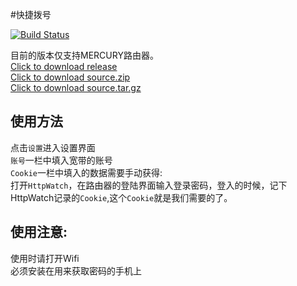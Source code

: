 #快捷拨号

[![Build Status](https://travis-ci.org/Bpazy/Diag.svg)](https://travis-ci.org/Bpazy/Diag)

目前的版本仅支持MERCURY路由器。</br>
[Click to download release](https://github.com/Bpazy/Diag/releases/download/v1.2/diag.rar)</br>
[Click to download source.zip](https://github.com/Bpazy/Diag/archive/v1.2.zip)</br>
[Click to download source.tar.gz](https://github.com/Bpazy/Diag/archive/v1.2.tar.gz)

使用方法
---
点击`设置`进入设置界面</br>
`账号`一栏中填入宽带的账号</br>
`Cookie`一栏中填入的数据需要手动获得:</br>
打开`HttpWatch`，在路由器的登陆界面输入登录密码，登入的时候，记下HttpWatch记录的`Cookie`,这个`Cookie`就是我们需要的了。

使用注意:
---
使用时请打开Wifi</br>
必须安装在用来获取密码的手机上
